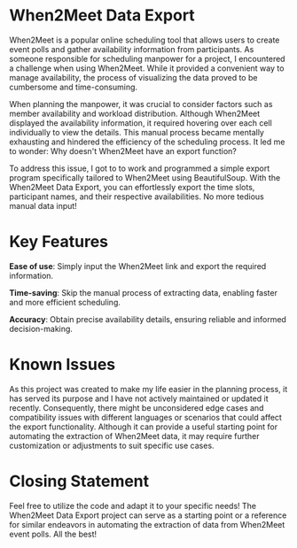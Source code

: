 # When2Meet Data Export
When2Meet is a popular online scheduling tool that allows users to create event polls and gather availability information from participants. As someone responsible for scheduling manpower for a project, I encountered a challenge when using When2Meet. While it provided a convenient way to manage availability, the process of visualizing the data proved to be cumbersome and time-consuming.

When planning the manpower, it was crucial to consider factors such as member availability and workload distribution. Although When2Meet displayed the availability information, it required hovering over each cell individually to view the details. This manual process became mentally exhausting and hindered the efficiency of the scheduling process. It led me to wonder: Why doesn't When2Meet have an export function?

To address this issue, I got to to work and programmed a simple export program specifically tailored to When2Meet using BeautifulSoup.  With the When2Meet Data Export, you can effortlessly export the time slots, participant names, and their respective availabilities. No more tedious manual data input!

# Key Features
**Ease of use**: Simply input the When2Meet link and export the required information.

**Time-saving**: Skip the manual process of extracting data, enabling faster and more efficient scheduling.

**Accuracy**: Obtain precise availability details, ensuring reliable and informed decision-making.

# Known Issues
As this project was created to make my life easier in the planning process, it has served its purpose and I have not actively maintained or updated it recently. Consequently, there might be unconsidered edge cases and compatibility issues with different languages or scenarios that could affect the export functionality. Although it can provide a useful starting point for automating the extraction of When2Meet data, it may require further customization or adjustments to suit specific use cases.

# Closing Statement
Feel free to utilize the code and adapt it to your specific needs! The When2Meet Data Export project can serve as a starting point or a reference for similar endeavors in automating the extraction of data from When2Meet event polls. All the best!
